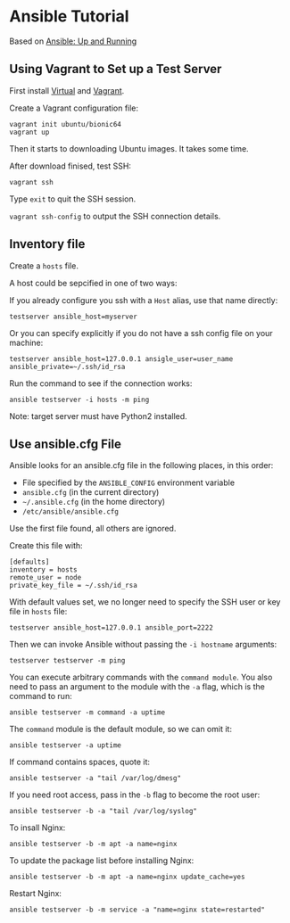 # Ansible Tutorial

Based on [Ansible: Up and Running](https://www.amazon.com/Ansible-Automating-Configuration-Management-Deployment/dp/1491979801/ref=sr_1_1?ie=UTF8&qid=1544085913&sr=8-1&keywords=ansible+up+and+running)

## Using Vagrant to Set up a Test Server

First install [Virtual](https://www.virtualbox.org/) and [Vagrant](https://www.vagrantup.com/).

Create a Vagrant configuration file:

```
vagrant init ubuntu/bionic64
vagrant up
```

Then it starts to downloading Ubuntu images. It takes some time.

After download finised, test SSH:
```
vagrant ssh
```

Type `exit` to quit the SSH session.

`vagrant ssh-config` to output the SSH connection details.

## Inventory file

Create a `hosts` file.

A host could be sepcified in one of two ways:

If you already configure you ssh with a `Host` alias, use that name directly:
```
testserver ansible_host=myserver
```

Or you can specify explicitly if you do not have a ssh config file on your machine:

```
testserver ansible_host=127.0.0.1 ansigle_user=user_name ansible_private=~/.ssh/id_rsa
```

Run the command to see if the connection works:

```
ansible testserver -i hosts -m ping
```

Note: target server must have Python2 installed.

## Use ansible.cfg File

Ansible looks for an ansible.cfg file in the following places, in this order:

* File specified by the `ANSIBLE_CONFIG` environment variable
* `ansible.cfg` (in the current directory)
* `~/.ansible.cfg` (in the home directory)
* `/etc/ansible/ansible.cfg`

Use the first file found, all others are ignored.

Create this file with:
```
[defaults]
inventory = hosts
remote_user = node
private_key_file = ~/.ssh/id_rsa
```

With default values set, we no longer need to specify the SSH user or key file in `hosts` file:

```
testserver ansible_host=127.0.0.1 ansible_port=2222
```

Then we can invoke Ansible without passing the `-i hostname` arguments:

```
testserver testserver -m ping
```

You can execute arbitrary commands with the `command module`. You also need to pass an argument to the module with the `-a` flag, which is the command to run:

```
ansible testserver -m command -a uptime
```

The `command` module is the default module, so we can omit it:

```
ansible testserver -a uptime
```

If command contains spaces, quote it:

```
ansible testserver -a "tail /var/log/dmesg"
```

If you need root access, pass in the `-b` flag to become the root user:

```
ansible testserver -b -a "tail /var/log/syslog"
```

To insall Nginx:
```
ansible testserver -b -m apt -a name=nginx
```

To update the package list before installing Nginx:
```
ansible testserver -b -m apt -a name=nginx update_cache=yes
```

Restart Nginx:
```
ansible testserver -b -m service -a "name=nginx state=restarted"
```